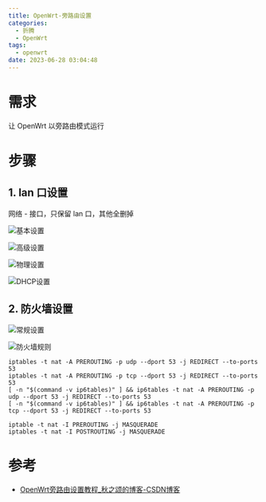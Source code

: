 ```yaml
---
title: OpenWrt-旁路由设置
categories:
  - 折腾
  - OpenWrt
tags:
  - openwrt
date: 2023-06-28 03:04:48
---
```


# 需求

让 OpenWrt 以旁路由模式运行

# 步骤

## 1. lan 口设置

网络 - 接口，只保留 lan 口，其他全删掉

![基本设置](https://cdn.myshenle.top/images/202307021211080.png)

![高级设置](https://cdn.myshenle.top/images/202307021223345.png)

![物理设置](https://cdn.myshenle.top/images/202307021223315.png)



![DHCP设置](https://cdn.myshenle.top/images/202307021212256.png)

## 2. 防火墙设置

![常规设置](https://cdn.myshenle.top/images/202307021218799.png)

![防火墙规则](https://cdn.myshenle.top/images/202307021225109.png)

```
iptables -t nat -A PREROUTING -p udp --dport 53 -j REDIRECT --to-ports 53
iptables -t nat -A PREROUTING -p tcp --dport 53 -j REDIRECT --to-ports 53
[ -n "$(command -v ip6tables)" ] && ip6tables -t nat -A PREROUTING -p udp --dport 53 -j REDIRECT --to-ports 53
[ -n "$(command -v ip6tables)" ] && ip6tables -t nat -A PREROUTING -p tcp --dport 53 -j REDIRECT --to-ports 53

iptable -t nat -I PREROUTING -j MASQUERADE
iptables -t nat -I POSTROUTING -j MASQUERADE
```



# 参考

* [OpenWrt旁路由设置教程_秋之颂的博客-CSDN博客](https://blog.csdn.net/weixin_42708321/article/details/124720849)
